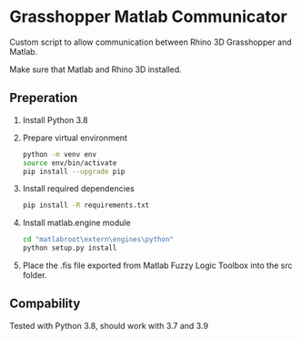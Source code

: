 # Grasshopper Matlab Communicator

Custom script to allow communication between Rhino 3D Grasshopper and Matlab.

Make sure that Matlab and Rhino 3D installed.

## Preperation

1. Install Python 3.8
2. Prepare virtual environment
    ```bash
    python -m venv env
    source env/bin/activate
    pip install --upgrade pip
    ```
3. Install required dependencies

    ```bash
    pip install -R requirements.txt
    ```

4. Install matlab.engine module
    ```bash
    cd "matlabroot\extern\engines\python"
    python setup.py install
    ```
5. Place the .fis file exported from Matlab Fuzzy Logic Toolbox into the src folder.

## Compability

Tested with Python 3.8, should work with 3.7 and 3.9
